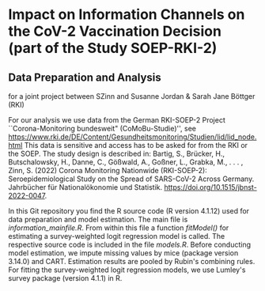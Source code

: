 # Impact on Information Channels on the CoV-2 Vaccination Decision (part of the Study SOEP-RKI-2)
## Data Preparation and Analysis 
for a joint project between SZinn and Susanne Jordan & Sarah Jane Böttger (RKI)

For our analysis we use data from the German RKI-SOEP-2 Project ``Corona-Monitoring bundesweit" (CoMoBu-Studie)'', see https://www.rki.de/DE/Content/Gesundheitsmonitoring/Studien/lid/lid_node.html
This data is sensitive and access has to be asked for from the RKI or the SOEP. The study design is described in: Bartig, S., Brücker, H., Butschalowsky, H., Danne, C., Gößwald, A., Goßner, L., Grabka, M., . . . , Zinn, S. (2022) Corona Monitoring Nationwide (RKI-SOEP-2): Seroepidemiological Study on the Spread of SARS-CoV-2 Across Germany. Jahrbücher für Nationalökonomie und Statistik. https://doi.org/10.1515/jbnst-2022-0047.

In this Git repository you find the R source code (R version 4.1.12) used for data preparation and model estimation. 
The main file is *information_mainfile.R*. From within this file a function *fitModel()* for estimating a survey-weighted logit regression model is called. 
The respective source code is included in the file *models.R*.
Before conducting model estimation, we impute missing values by mice (package version 3.14.0) and CART. 
Estimation results are pooled by Rubin's combining rules. 
For fitting the survey-weighted logit regression models, we use Lumley's survey package (version 4.1.1) in R.


